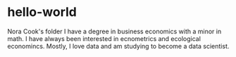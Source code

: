 # hello-world
Nora Cook's folder
I have a degree in business economics with a minor in math. I have always been interested in ecnometrics and ecological economincs. Mostly, I love data and am studying to become a data scientist. 
